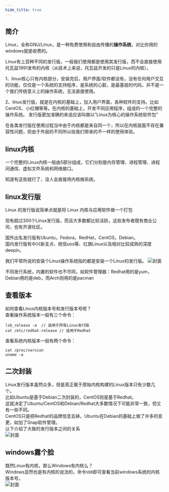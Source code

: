 ```yaml
---
hide_title: true
---
```


## 简介
Linux，全称GNU/Linux，是一种免费使用和自由传播的**操作系统**，对比你用的windows就是收费的。   

Linux有上百种不同的发行版，一般我们使用都是使用其发行版，而不会直接使用托瓦兹1991发布的内核（从技术上来说，托瓦兹开发的只是Linux的内核）。


1、linux核心只有内核部分，安装完后，用户界面/软件都没有，没有任何用户交互的功能，仅仅是一个系统的支持程序，是系统的心脏，是最基层的代码，并不是一个我们传统意义上的操作系统，无法直接使用。

2、linux发行版，就是在内核的基础上，加入用户界面，各种软件的支持。比如CentOS、小红帽等等。在内核的基础上，开发不同应用程序，组成的一个完整的操作系统。 发行版更加准确的来说应该叫做以“Linux为核心的操作系统软件包”

在各类发行版在使用过程当中由于内核都是来自同一个，所以在内核层面不存在兼容性问题，但由于外层的不同所以给我们带来的不一样的使用体验。

## linux内核
一个完整的Linux内核一般由5部分组成，它们分别是内存管理、进程管理、进程间通信、虚拟文件系统和网络接口。

知道有这些就行了，没人会直接用内核做系统。
## linux发行版
Linux 的发行版说简单点就是将 Linux 内核与应用软件做一个打包

现有超过300个Linux发行版，而且大多数都比较活跃，这些发布者既有商业公司，也有开源社区。

国外出名发行版有Ubuntu，Fedora，RedHat，CentOS，Debian。    
国内发行版有中兴新支点、统信uos等、红旗Linux以及相对比较成熟的深度deepin。

我们平常所说的安装个Linux操作系统指的都是安装一个Linux的发行版。
![封面](/img/1-1.jpg)

不同发行系统，内置的软件也不尽同，如软件管理器：Redhat用的是yum，Debian用的是deb，而Arch则用的是pacman

## 查看版本
如何查看Linux内核版本号和发行版本号呢？    
查看操作系统版本一般有三个命令：
```shell
lsb_release -a  // 适用于所有Linux发行版
cat /etc/redhat-release // 适用于Redhat
```

查看系统内核版本一般有两个命令：
```shell
cat /proc/version
uname -a
```

## 二次封装
Linux发行版本虽然众多，但是真正属于原始内核构建的Linux版本只有少数几个。   
比如Ubuntu是基于Debian二次封装的，CentOS则是基于Redhat。   
这就决定了Ubuntu/CentOS和Debian/Redhat大多数情况下可能非常一致，但又有一些不同。    
CentOS只是把Redhat的品牌信息去掉，Ubuntu在Debian的基础上做了许多的变更，如加了Snap软件管理。   
以下介绍了大致的发行版本之间的关系    
![封面](/img/1-2.png)   

## windows露个脸
既然Linux有内核，那么Windows有内核么？    
Windows显然也是有内核的说法的，命令`VER`即可查看当前windows系统的内核版本号。   
![封面](/img/1-3.png#l) 
